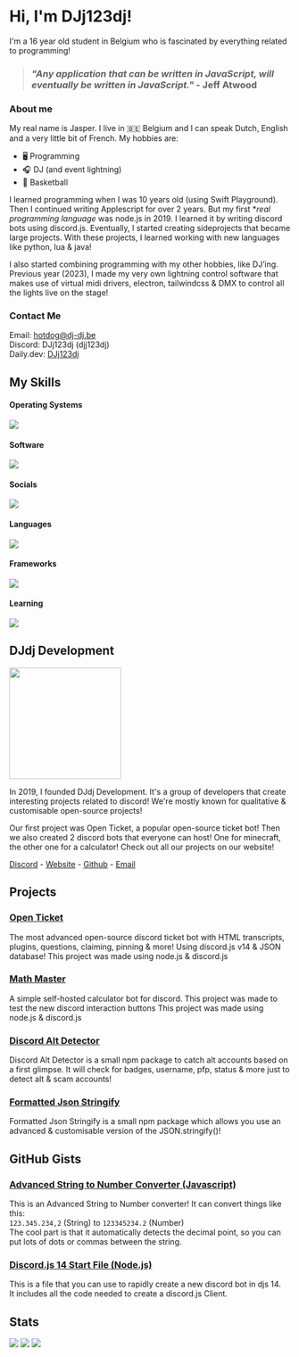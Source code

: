 # Hi, I'm DJj123dj!
I'm a 16 year old student in Belgium who is fascinated by everything related to programming!

> ### <i>"Any application that can be written in JavaScript, will eventually be written in JavaScript."</i> - Jeff Atwood

### About me
My real name is Jasper. I live in 🇧🇪 Belgium and I can speak Dutch, English and a very little bit of French.
My hobbies are:
- 🖥️ Programming
- 🎧 DJ (and event lightning)
- 🏀 Basketball

I learned programming when I was 10 years old (using Swift Playground).
Then I continued writing Applescript for over 2 years. But my first **real programming language* was node.js in 2019. I learned it by writing discord bots using discord.js. Eventually, I started creating sideprojects that became large projects. With these projects, I learned working with new languages like python, lua & java!

I also started combining programming with my other hobbies, like DJ’ing. Previous year (2023), I made my very own lightning control software that makes use of virtual midi drivers, electron, tailwindcss & DMX to control all the lights live on the stage!

### Contact Me
Email: [hotdog@dj-dj.be](mailto:hotdog@dj-dj.be)<br>
Discord: DJj123dj (djj123dj)<br>
Daily.dev: [DJj123dj](https://app.daily.dev/djj123dj)

## My Skills
#### Operating Systems
![](https://skillicons.dev/icons?i=apple,linux,windows,raspberrypi)

#### Software
![](https://skillicons.dev/icons?i=vscode,godot,github,npm,gcp,git,vercel,replit,heroku,ai,wordpress,robloxstudio&perline=6)

#### Socials
![](https://skillicons.dev/icons?i=discord,github,stackoverflow,linkedin,instagram,twitter,devto)

#### Languages
![](https://skillicons.dev/icons?i=html,css,js,ts,nodejs,deno,php,py,java,lua,md,bash,regex,svg,arduino,latex,mysql&perline=7)

#### Frameworks
![](https://skillicons.dev/icons?i=bots,discordjs,electron,express,tailwind,babel)

#### Learning
![](https://skillicons.dev/icons?i=apple,swift,react,cpp,bun,dart,flutter)

## DJdj Development
<img src="https://apis.dj-dj.be/cdn/djdjdev/logo-monochrome.png" width="200px">

In 2019, I founded DJdj Development.
It's a group of developers that create interesting projects related to discord!
We're mostly known for qualitative & customisable open-source projects!

Our first project was Open Ticket, a popular open-source ticket bot! Then we also created 2 discord bots that everyone can host! One for minecraft, the other one for a calculator! Check out all our projects on our website!

[Discord](https://discord.dj-dj.be) - [Website](https://www.dj-dj.be) - [Github](https://www.github.com/djdj-development) - [Email](mailto:support@dj-dj.be)

## Projects
### [Open Ticket](https://www.github.com/DJj123dj/open-ticket)
The most advanced open-source discord ticket bot with HTML transcripts, plugins, questions, claiming, pinning & more! Using discord.js v14 & JSON database! 
This project was made using node.js & discord.js

### [Math Master](https://github.com/DJj123dj/math-master)
A simple self-hosted calculator bot for discord. This project was made to test the new discord interaction buttons
This project was made using node.js & discord.js

### [Discord Alt Detector](https://www.npmjs.com/package/discord-alt-detector)
Discord Alt Detector is a small npm package to catch alt accounts based on a first glimpse.
It will check for badges, username, pfp, status & more just to detect alt & scam accounts!

### [Formatted Json Stringify](https://www.npmjs.com/package/formatted-json-stringify)
Formatted Json Stringify is a small npm package which allows you use an advanced & customisable version of the JSON.stringify()!

## GitHub Gists
### [Advanced String to Number Converter (Javascript)](https://gist.github.com/DJj123dj/39a4daf6cb68d4d14be20466a64ce2a7)
This is an Advanced String to Number converter! It can convert things like this:</br>
`123.345.234,2` (String) to `123345234.2` (Number)</br>
The cool part is that it automatically detects the decimal point, so you can put lots of dots or commas between the string.

### [Discord.js 14 Start File (Node.js)](https://gist.github.com/DJj123dj/ab232f20ee22ff5e05e06426ecd6ed77)
This is a file that you can use to rapidly create a new discord bot in djs 14.</br>
It includes all the code needed to create a discord.js Client.

## Stats
![](https://github-readme-stats.vercel.app/api?username=DJj123dj&count_private=true&show_icons=true&theme=nord&hide_border=true)
![](https://github-readme-stats.vercel.app/api/top-langs/?username=DJj123dj&theme=nord&layout=compact&langs_count=20&hide_border=true)
![](https://github-readme-streak-stats-nine-chi.vercel.app?user=DJj123dj&theme=nord&hide_border=true)
